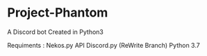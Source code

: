 # Project-Phantom
A Discord bot Created in Python3

Requiments :
Nekos.py API
Discord.py (ReWrite Branch)
Python 3.7

